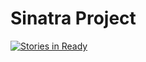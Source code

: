 # Sinatra Project

[![Stories in Ready](https://badge.waffle.io/maedae/02-29-pair-project.png?label=ready&title=Ready)](http://waffle.io/maedae/02-29-pair-project)